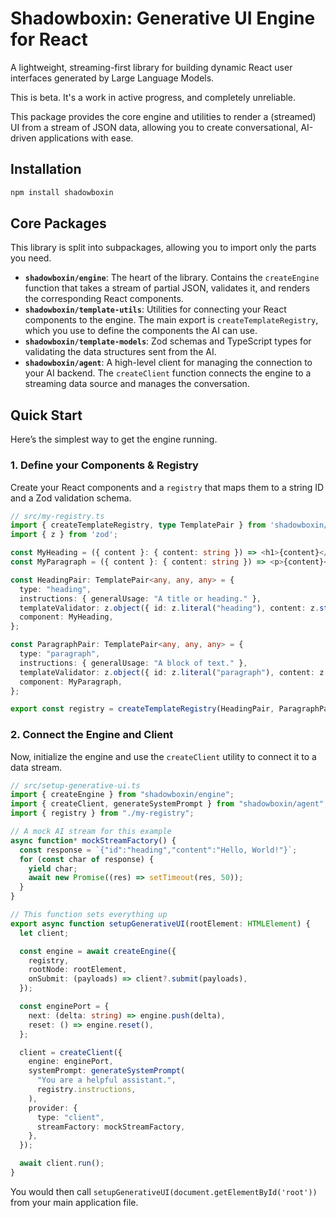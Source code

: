 # Shadowboxin: Generative UI Engine for React

A lightweight, streaming-first library for building dynamic React user interfaces generated by Large Language Models.

This is beta. It's a work in active progress, and completely unreliable.

This package provides the core engine and utilities to render a (streamed) UI from a stream of JSON data, allowing you to create conversational, AI-driven applications with ease.

## Installation

```bash
npm install shadowboxin
```

## Core Packages

This library is split into subpackages, allowing you to import only the parts you need.

- **`shadowboxin/engine`**: The heart of the library. Contains the `createEngine` function that takes a stream of partial JSON, validates it, and renders the corresponding React components.
- **`shadowboxin/template-utils`**: Utilities for connecting your React components to the engine. The main export is `createTemplateRegistry`, which you use to define the components the AI can use.
- **`shadowboxin/template-models`**: Zod schemas and TypeScript types for validating the data structures sent from the AI.
- **`shadowboxin/agent`**: A high-level client for managing the connection to your AI backend. The `createClient` function connects the engine to a streaming data source and manages the conversation.

## Quick Start

Here’s the simplest way to get the engine running.

### 1. Define your Components & Registry

Create your React components and a `registry` that maps them to a string ID and a Zod validation schema.

```typescript
// src/my-registry.ts
import { createTemplateRegistry, type TemplatePair } from 'shadowboxin/template-utils';
import { z } from 'zod';

const MyHeading = ({ content }: { content: string }) => <h1>{content}</h1>;
const MyParagraph = ({ content }: { content: string }) => <p>{content}</p>;

const HeadingPair: TemplatePair<any, any, any> = {
  type: "heading",
  instructions: { generalUsage: "A title or heading." },
  templateValidator: z.object({ id: z.literal("heading"), content: z.string() }),
  component: MyHeading,
};

const ParagraphPair: TemplatePair<any, any, any> = {
  type: "paragraph",
  instructions: { generalUsage: "A block of text." },
  templateValidator: z.object({ id: z.literal("paragraph"), content: z.string() }),
  component: MyParagraph,
};

export const registry = createTemplateRegistry(HeadingPair, ParagraphPair);
```

### 2. Connect the Engine and Client

Now, initialize the engine and use the `createClient` utility to connect it to a data stream.

```typescript
// src/setup-generative-ui.ts
import { createEngine } from "shadowboxin/engine";
import { createClient, generateSystemPrompt } from "shadowboxin/agent";
import { registry } from "./my-registry";

// A mock AI stream for this example
async function* mockStreamFactory() {
  const response = `{"id":"heading","content":"Hello, World!"}`;
  for (const char of response) {
    yield char;
    await new Promise((res) => setTimeout(res, 50));
  }
}

// This function sets everything up
export async function setupGenerativeUI(rootElement: HTMLElement) {
  let client;

  const engine = await createEngine({
    registry,
    rootNode: rootElement,
    onSubmit: (payloads) => client?.submit(payloads),
  });

  const enginePort = {
    next: (delta: string) => engine.push(delta),
    reset: () => engine.reset(),
  };

  client = createClient({
    engine: enginePort,
    systemPrompt: generateSystemPrompt(
      "You are a helpful assistant.",
      registry.instructions,
    ),
    provider: {
      type: "client",
      streamFactory: mockStreamFactory,
    },
  });

  await client.run();
}
```

You would then call `setupGenerativeUI(document.getElementById('root'))` from your main application file.
